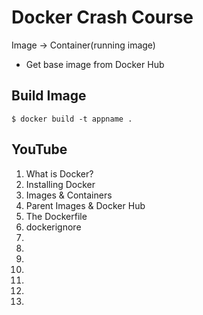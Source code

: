 # Docker Crash Course

Image -> Container(running image)

* Get base image from Docker Hub

## Build Image

`$ docker build -t appname .`

## YouTube

1. What is Docker?
2. Installing Docker
3. Images & Containers
4. Parent Images & Docker Hub
5. The Dockerfile
6. dockerignore
7.
8.
9.
10.
11.
12.
13.
